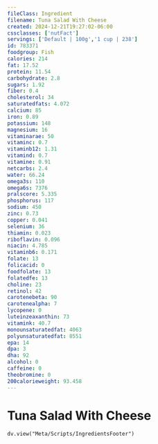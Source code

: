 ```yaml
---
fileClass: Ingredient
filename: Tuna Salad With Cheese
created: 2024-12-21T19:27:02-06:00
cssclasses: ['nutFact']
servings: ['Default | 100g','1 cup | 238']
id: 783371
foodgroup: Fish
calories: 214
fat: 17.52
protein: 11.54
carbohydrate: 2.8
sugars: 1.92
fiber: 0.4
cholesterol: 34
saturatedfats: 4.072
calcium: 85
iron: 0.89
potassium: 148
magnesium: 16
vitaminarae: 50
vitaminc: 0.7
vitaminb12: 1.31
vitamind: 0.7
vitamine: 0.91
netcarbs: 2.4
water: 66.24
omega3s: 110
omega6s: 7376
pralscore: 5.335
phosphorus: 117
sodium: 450
zinc: 0.73
copper: 0.041
selenium: 36
thiamin: 0.023
riboflavin: 0.096
niacin: 4.785
vitaminb6: 0.171
folate: 13
folicacid: 0
foodfolate: 13
folatedfe: 13
choline: 23
retinol: 42
carotenebeta: 90
carotenealpha: 7
lycopene: 0
luteinzeaxanthin: 73
vitamink: 40.7
monounsaturatedfat: 4063
polyunsaturatedfat: 8551
epa: 14
dpa: 3
dha: 92
alcohol: 0
caffeine: 0
theobromine: 0
200calorieweight: 93.458
---
```


# Tuna Salad With Cheese

```dataviewjs
dv.view("Meta/Scripts/IngredientsFooter")
```